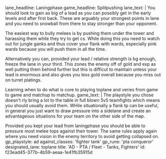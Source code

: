lane_headline: Laningphase
game_headline: Splitpushing
lane_text: |
  You should look to gain as big of a lead as you can possibly get in the early levels and after first back. These are arguably your strongest points in lane and you need to snowball from there to stay stronger than your opponent. 
  
  The easiest way to bully melees is by pushing them under the tower and harassing them while they try to get cs. While doing this you need to watch out for jungle ganks and thus cover your flank with wards, especially pink wards because you will push them in all the time. 
  
  Alternatively you can, provided your lead / relative strength is bg enough, freeze the lane in your third. This zones the enemy off of gold and exp as well putting them behind further but this is difficut to maintain unless your lead is enormous and also gives you less gold overall because you miss out on turret platings.
  
  Learning when to do what is core to playing toplane and veries from game to game and matchup to matchup.
game_text: |
  The playstyle you chose doesn't rly bring a lot to the table in full blown 5v5 teamfights which means you should usually avoid them. WHile situationally a flank tp can be useful, in general you just want to draw pressure into a sidelane and create an advantageous situations for your team on the other side of the map.
  
  Provided you kept your lead from laningphase you should be able to pressure most melee tops against their tower. The same rules apply again where you need vision in the enemy territory to avoid getting collapsed on.
gp_playstyle: ad
against_classes: 'fighter tank'
gp_rune: 'pta conqueror'
designated_lane: toplane
title: 'AD - PTA / Fleet - Tanks, Fighters'
id: f23ead45-377b-4b59-aeaa-1e41fb35915d
